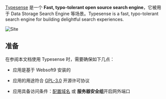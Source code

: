 [Typesense](https://typesense.org/) 是一个 **Fast, typo-tolerant open source search engine**，它被用于 Data Storage Search Engine  等场景。Typesense is a fast, typo-tolerant search engine for building delightful search experiences.


![Site](https://libs.websoft9.com/Websoft9/DocsPicture/zh/typesense/typesense-gui-websoft9.jpg)


## 准备

在参阅本文档使用 Typesense 时，需要确保如下几点：

- 应用是基于 Websoft9 安装的

- 应用的用途符合 [GPL-3.0](https://opensource.org/licenses/GPL-3.0) 开源许可协议

- 应用具备访问条件：[配置域名](./guide/appsetdomain) 或 **服务器安全组**开启网外端口